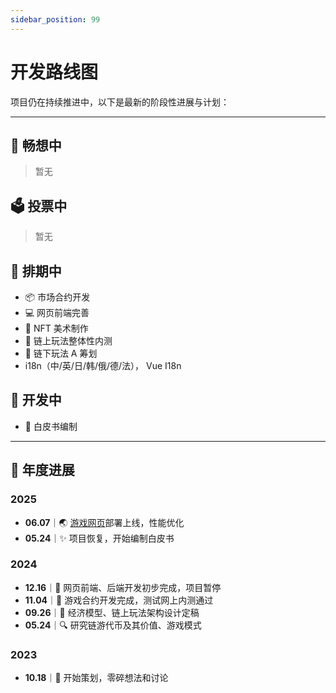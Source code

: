 ```yaml
---
sidebar_position: 99
---
```


# 开发路线图

项目仍在持续推进中，以下是最新的阶段性进展与计划：

---

## 🌱 畅想中
> 暂无

## 🗳️ 投票中
> 暂无


## 📝 排期中
- 📦 市场合约开发
- 💻 网页前端完善
- 🎨 NFT 美术制作
- 🧪 链上玩法整体性内测
- 🧠 链下玩法 A 筹划
- i18n（中/英/日/韩/俄/德/法），  Vue I18n

## 🚧 开发中
- 📑 白皮书编制

---

## 📅 年度进展

### 2025
- **06.07**｜🌏 [游戏网页](https://hun.hundao.xyz/)部署上线，性能优化
- **05.24**｜✨ 项目恢复，开始编制白皮书

### 2024
- **12.16**｜🧩 网页前端、后端开发初步完成，项目暂停  
- **11.04**｜🤖 游戏合约开发完成，测试网上内测通过  
- **09.26**｜📐 经济模型、链上玩法架构设计定稿  
- **05.24**｜🔍 研究链游代币及其价值、游戏模式  

### 2023
- **10.18**｜🧠 开始策划，零碎想法和讨论

